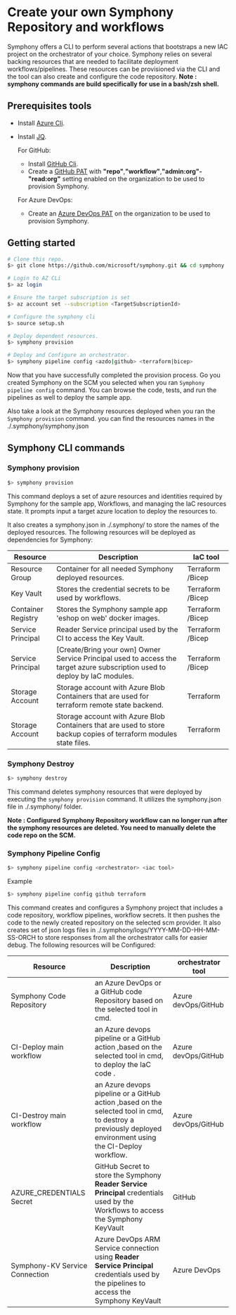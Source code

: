 # Create your own Symphony Repository and workflows

Symphony offers a CLI to perform several actions that bootstraps a new IAC project on the orchestrator of your choice. Symphony relies on several backing resources that are needed to facilitate deployment workflows/pipelines. These resources can be provisioned via the CLI and the tool can also create and configure the code repository.
**Note : symphony commands are build specifically for use in a bash/zsh shell.**

## Prerequisites tools

- Install [Azure Cli](https://docs.microsoft.com/cli/azure).
- Install [JQ](https://stedolan.github.io/jq).

  For GitHub:
  - Install [GitHub Cli](https://docs.github.com/en/github-cli/github-cli/about-github-cli).
  - Create a [GitHub PAT](https://docs.github.com/en/enterprise-server@3.4/authentication/keeping-your-account-and-data-secure/creating-a-personal-access-token) with **"repo"**,**"workflow"**,**"admin:org"-"read:org"** setting enabled on the organization to be used to provision Symphony.

  For Azure DevOps:
  - Create an [Azure DevOps PAT](https://learn.microsoft.com/azure/devops/organizations/accounts/use-personal-access-tokens-to-authenticate?view=azure-devops&tabs=Windows) on the organization to be used to provision Symphony.

## Getting started

```bash
# Clone this repo.
$> git clone https://github.com/microsoft/symphony.git && cd symphony

# Login to AZ CLi 
$> az login

# Ensure the target subscription is set
$> az account set --subscription <TargetSubscriptionId>

# Configure the symphony cli 
$> source setup.sh

# Deploy dependent resources.
$> symphony provision

# Deploy and Configure an orchestrator.
$> symphony pipeline config <azdo|github> <terraform|bicep>
```

Now that you have successfully completed the provision process. Go you created Symphony on the SCM you selected when you ran `Symphony pipeline config` command. You can browse the code, tests, and run the pipelines as well to deploy the sample app.

Also take a look at the Symphony resources deployed when you ran the `Symphony provision` command. you can find the resources names in the ./.symphony/symphony.json

## Symphony CLI commands

### Symphony provision

```bash
$> symphony provision
```

This command deploys a set of azure resources and identities required by Symphony for the sample app, Workflows, and managing the IaC resources state. It prompts input a target azure location to deploy the resources to.

It also creates a symphony.json in ./.symphony/ to store the names of the deployed resources.
The following resources will be deployed as dependencies for Symphony:

| Resource           | Description                                                                                         | IaC tool|
| -----------        | --------------------------------------------------------------------------------------------------  | --------|
| Resource Group     | Container for all needed Symphony deployed resources.                                               | Terraform /Bicep|
| Key Vault          | Stores the credential secrets to be used by workflows.                                       | Terraform /Bicep|
| Container Registry | Stores the Symphony sample app 'eshop on web' docker images.                                        | Terraform /Bicep|
| Service Principal  | Reader Service principal used by the CI to access the Key Vault.                                    | Terraform /Bicep|
| Service Principal  | [Create/Bring your own] Owner Service Principal used to access the target azure subscription used to deploy by IaC modules. | Terraform /Bicep|
| Storage Account    | Storage account with Azure Blob Containers that are used for terraform remote state backend.                       | Terraform|
| Storage Account    | Storage account with Azure Blob Containers that are used to store backup copies of terraform modules state files.            | Terraform|

### Symphony Destroy

```bash
$> symphony destroy
```

This command deletes symphony resources that were deployed by executing the `symphony provision` command. It utilizes the symphony.json file in ./.symphony/ folder.

**Note : Configured Symphony Repository workflow can no longer run after the symphony resources are deleted. You need to manually delete the code repo on the SCM.**

### Symphony Pipeline Config

```bash
$> symphony pipeline config <orchestrator> <iac tool>
```

Example

```bash
$> symphony pipeline config github terraform
```

This command creates and configures a Symphony project that includes a code repository, workflow pipelines, workflow secrets. It then pushes the code to the newly created repository on the selected scm provider. It also creates set of json logs files in ./.symphony/logs/YYYY-MM-DD-HH-MM-SS-ORCH to store responses from all the orchestrator calls for easier debug. The following resources will be Configured:

| Resource                      | Description                                                                                         | orchestrator tool   |
| ----------------------------- | --------------------------------------------------------------------------------------------------  | ------------------- |
| Symphony Code Repository      | an Azure DevOps or a GitHub code Repository based on the selected tool in cmd.                      | Azure devOps/GitHub |
| CI-Deploy main workflow       | an Azure devops pipeline or a GitHub action ,based on the selected tool in cmd, to deploy the IaC code .                      | Azure devOps/GitHub |
| CI-Destroy main workflow      | an Azure devops pipeline or a GitHub action ,based on the selected tool in cmd, to destroy a previously deployed environment using the CI-Deploy workflow. | Azure devOps/GitHub |
|AZURE_CREDENTIALS Secret       | GitHub Secret to store the Symphony **Reader Service Principal** credentials used by the Workflows to access the Symphony KeyVault | GitHub |
|Symphony-KV Service Connection | Azure DevOps ARM Service connection using **Reader Service Principal** credentials used by the pipelines to access the Symphony KeyVault | Azure DevOps |
